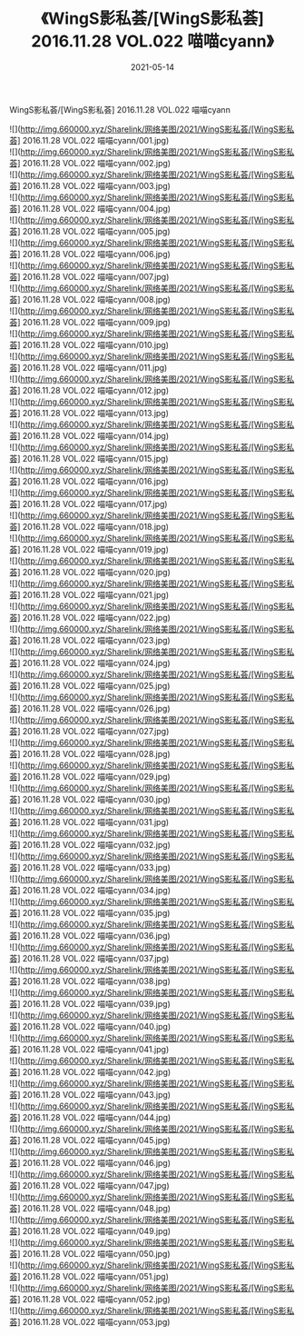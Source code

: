 ﻿---
layout: post
title:  《WingS影私荟/[WingS影私荟] 2016.11.28 VOL.022 喵喵cyann》
date:   2021-05-14
img: http://img.660000.xyz/Sharelink/网络美图/2021/WingS影私荟/[WingS影私荟] 2016.11.28 VOL.022 喵喵cyann/000.jpg
categories: [美女, 清纯, 唯美]
---

WingS影私荟/[WingS影私荟] 2016.11.28 VOL.022 喵喵cyann

 ![](http://img.660000.xyz/Sharelink/网络美图/2021/WingS影私荟/[WingS影私荟] 2016.11.28 VOL.022 喵喵cyann/001.jpg) <br>![](http://img.660000.xyz/Sharelink/网络美图/2021/WingS影私荟/[WingS影私荟] 2016.11.28 VOL.022 喵喵cyann/002.jpg) <br>![](http://img.660000.xyz/Sharelink/网络美图/2021/WingS影私荟/[WingS影私荟] 2016.11.28 VOL.022 喵喵cyann/003.jpg) <br>![](http://img.660000.xyz/Sharelink/网络美图/2021/WingS影私荟/[WingS影私荟] 2016.11.28 VOL.022 喵喵cyann/004.jpg) <br>![](http://img.660000.xyz/Sharelink/网络美图/2021/WingS影私荟/[WingS影私荟] 2016.11.28 VOL.022 喵喵cyann/005.jpg) <br>![](http://img.660000.xyz/Sharelink/网络美图/2021/WingS影私荟/[WingS影私荟] 2016.11.28 VOL.022 喵喵cyann/006.jpg) <br>![](http://img.660000.xyz/Sharelink/网络美图/2021/WingS影私荟/[WingS影私荟] 2016.11.28 VOL.022 喵喵cyann/007.jpg) <br>![](http://img.660000.xyz/Sharelink/网络美图/2021/WingS影私荟/[WingS影私荟] 2016.11.28 VOL.022 喵喵cyann/008.jpg) <br>![](http://img.660000.xyz/Sharelink/网络美图/2021/WingS影私荟/[WingS影私荟] 2016.11.28 VOL.022 喵喵cyann/009.jpg) <br>![](http://img.660000.xyz/Sharelink/网络美图/2021/WingS影私荟/[WingS影私荟] 2016.11.28 VOL.022 喵喵cyann/010.jpg) <br>![](http://img.660000.xyz/Sharelink/网络美图/2021/WingS影私荟/[WingS影私荟] 2016.11.28 VOL.022 喵喵cyann/011.jpg) <br>![](http://img.660000.xyz/Sharelink/网络美图/2021/WingS影私荟/[WingS影私荟] 2016.11.28 VOL.022 喵喵cyann/012.jpg) <br>![](http://img.660000.xyz/Sharelink/网络美图/2021/WingS影私荟/[WingS影私荟] 2016.11.28 VOL.022 喵喵cyann/013.jpg) <br>![](http://img.660000.xyz/Sharelink/网络美图/2021/WingS影私荟/[WingS影私荟] 2016.11.28 VOL.022 喵喵cyann/014.jpg) <br>![](http://img.660000.xyz/Sharelink/网络美图/2021/WingS影私荟/[WingS影私荟] 2016.11.28 VOL.022 喵喵cyann/015.jpg) <br>![](http://img.660000.xyz/Sharelink/网络美图/2021/WingS影私荟/[WingS影私荟] 2016.11.28 VOL.022 喵喵cyann/016.jpg) <br>![](http://img.660000.xyz/Sharelink/网络美图/2021/WingS影私荟/[WingS影私荟] 2016.11.28 VOL.022 喵喵cyann/017.jpg) <br>![](http://img.660000.xyz/Sharelink/网络美图/2021/WingS影私荟/[WingS影私荟] 2016.11.28 VOL.022 喵喵cyann/018.jpg) <br>![](http://img.660000.xyz/Sharelink/网络美图/2021/WingS影私荟/[WingS影私荟] 2016.11.28 VOL.022 喵喵cyann/019.jpg) <br>![](http://img.660000.xyz/Sharelink/网络美图/2021/WingS影私荟/[WingS影私荟] 2016.11.28 VOL.022 喵喵cyann/020.jpg) <br>![](http://img.660000.xyz/Sharelink/网络美图/2021/WingS影私荟/[WingS影私荟] 2016.11.28 VOL.022 喵喵cyann/021.jpg) <br>![](http://img.660000.xyz/Sharelink/网络美图/2021/WingS影私荟/[WingS影私荟] 2016.11.28 VOL.022 喵喵cyann/022.jpg) <br>![](http://img.660000.xyz/Sharelink/网络美图/2021/WingS影私荟/[WingS影私荟] 2016.11.28 VOL.022 喵喵cyann/023.jpg) <br>![](http://img.660000.xyz/Sharelink/网络美图/2021/WingS影私荟/[WingS影私荟] 2016.11.28 VOL.022 喵喵cyann/024.jpg) <br>![](http://img.660000.xyz/Sharelink/网络美图/2021/WingS影私荟/[WingS影私荟] 2016.11.28 VOL.022 喵喵cyann/025.jpg) <br>![](http://img.660000.xyz/Sharelink/网络美图/2021/WingS影私荟/[WingS影私荟] 2016.11.28 VOL.022 喵喵cyann/026.jpg) <br>![](http://img.660000.xyz/Sharelink/网络美图/2021/WingS影私荟/[WingS影私荟] 2016.11.28 VOL.022 喵喵cyann/027.jpg) <br>![](http://img.660000.xyz/Sharelink/网络美图/2021/WingS影私荟/[WingS影私荟] 2016.11.28 VOL.022 喵喵cyann/028.jpg) <br>![](http://img.660000.xyz/Sharelink/网络美图/2021/WingS影私荟/[WingS影私荟] 2016.11.28 VOL.022 喵喵cyann/029.jpg) <br>![](http://img.660000.xyz/Sharelink/网络美图/2021/WingS影私荟/[WingS影私荟] 2016.11.28 VOL.022 喵喵cyann/030.jpg) <br>![](http://img.660000.xyz/Sharelink/网络美图/2021/WingS影私荟/[WingS影私荟] 2016.11.28 VOL.022 喵喵cyann/031.jpg) <br>![](http://img.660000.xyz/Sharelink/网络美图/2021/WingS影私荟/[WingS影私荟] 2016.11.28 VOL.022 喵喵cyann/032.jpg) <br>![](http://img.660000.xyz/Sharelink/网络美图/2021/WingS影私荟/[WingS影私荟] 2016.11.28 VOL.022 喵喵cyann/033.jpg) <br>![](http://img.660000.xyz/Sharelink/网络美图/2021/WingS影私荟/[WingS影私荟] 2016.11.28 VOL.022 喵喵cyann/034.jpg) <br>![](http://img.660000.xyz/Sharelink/网络美图/2021/WingS影私荟/[WingS影私荟] 2016.11.28 VOL.022 喵喵cyann/035.jpg) <br>![](http://img.660000.xyz/Sharelink/网络美图/2021/WingS影私荟/[WingS影私荟] 2016.11.28 VOL.022 喵喵cyann/036.jpg) <br>![](http://img.660000.xyz/Sharelink/网络美图/2021/WingS影私荟/[WingS影私荟] 2016.11.28 VOL.022 喵喵cyann/037.jpg) <br>![](http://img.660000.xyz/Sharelink/网络美图/2021/WingS影私荟/[WingS影私荟] 2016.11.28 VOL.022 喵喵cyann/038.jpg) <br>![](http://img.660000.xyz/Sharelink/网络美图/2021/WingS影私荟/[WingS影私荟] 2016.11.28 VOL.022 喵喵cyann/039.jpg) <br>![](http://img.660000.xyz/Sharelink/网络美图/2021/WingS影私荟/[WingS影私荟] 2016.11.28 VOL.022 喵喵cyann/040.jpg) <br>![](http://img.660000.xyz/Sharelink/网络美图/2021/WingS影私荟/[WingS影私荟] 2016.11.28 VOL.022 喵喵cyann/041.jpg) <br>![](http://img.660000.xyz/Sharelink/网络美图/2021/WingS影私荟/[WingS影私荟] 2016.11.28 VOL.022 喵喵cyann/042.jpg) <br>![](http://img.660000.xyz/Sharelink/网络美图/2021/WingS影私荟/[WingS影私荟] 2016.11.28 VOL.022 喵喵cyann/043.jpg) <br>![](http://img.660000.xyz/Sharelink/网络美图/2021/WingS影私荟/[WingS影私荟] 2016.11.28 VOL.022 喵喵cyann/044.jpg) <br>![](http://img.660000.xyz/Sharelink/网络美图/2021/WingS影私荟/[WingS影私荟] 2016.11.28 VOL.022 喵喵cyann/045.jpg) <br>![](http://img.660000.xyz/Sharelink/网络美图/2021/WingS影私荟/[WingS影私荟] 2016.11.28 VOL.022 喵喵cyann/046.jpg) <br>![](http://img.660000.xyz/Sharelink/网络美图/2021/WingS影私荟/[WingS影私荟] 2016.11.28 VOL.022 喵喵cyann/047.jpg) <br>![](http://img.660000.xyz/Sharelink/网络美图/2021/WingS影私荟/[WingS影私荟] 2016.11.28 VOL.022 喵喵cyann/048.jpg) <br>![](http://img.660000.xyz/Sharelink/网络美图/2021/WingS影私荟/[WingS影私荟] 2016.11.28 VOL.022 喵喵cyann/049.jpg) <br>![](http://img.660000.xyz/Sharelink/网络美图/2021/WingS影私荟/[WingS影私荟] 2016.11.28 VOL.022 喵喵cyann/050.jpg) <br>![](http://img.660000.xyz/Sharelink/网络美图/2021/WingS影私荟/[WingS影私荟] 2016.11.28 VOL.022 喵喵cyann/051.jpg) <br>![](http://img.660000.xyz/Sharelink/网络美图/2021/WingS影私荟/[WingS影私荟] 2016.11.28 VOL.022 喵喵cyann/052.jpg) <br>![](http://img.660000.xyz/Sharelink/网络美图/2021/WingS影私荟/[WingS影私荟] 2016.11.28 VOL.022 喵喵cyann/053.jpg) <br>